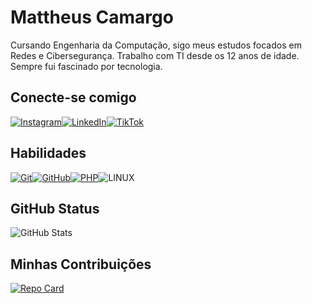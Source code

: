 
# Mattheus Camargo

Cursando Engenharia da Computação, sigo meus estudos focados em Redes e Cibersegurança. Trabalho com TI desde os 12 anos de idade. Sempre fui fascinado por tecnologia.

## Conecte-se comigo
[![Instagram](https://img.shields.io/badge/Instagram-000?style=for-the-badge&logo=instagram)](https://www.instagram.com/matthewscamargo/)[![LinkedIn](https://img.shields.io/badge/LinkedIn-000?style=for-the-badge&logo=linkedin&logoColor=0E76A8)](https://www.linkedin.com/in/mattheuscamargo/)[![TikTok](https://img.shields.io/badge/TikTok-000?style=for-the-badge&logo=tiktok)](https://www.tiktok.com/@matthews.camargo/)

## Habilidades
[![Git](https://img.shields.io/badge/Git-000?style=for-the-badge&logo=git)](https://git-scm.com/doc)[![GitHub](https://img.shields.io/badge/GitHub-000?style=for-the-badge&logo=github)](https://docs.github.com/pt)[![PHP](https://img.shields.io/badge/PHP-000?style=for-the-badge&logo=php)](https://www.php.net/docs.php)![LINUX](https://img.shields.io/badge/Linux-000?style=for-the-badge&logo=linux)

## GitHub Status
![GitHub Stats](https://github-readme-stats.vercel.app/api?username=MattheusCamargo&theme=transparent&bg_color=000&border_color=30A3DC&show_icons=true&icon_color=30A3DC&title_color=E94D5F&text_color=FFF)
## Minhas Contribuições
[![Repo Card](https://github-readme-stats.vercel.app/api/pin/?username=MattheusCamargo&repo=contador-notas&bg_color=000&border_color=30A3DC&show_icons=true&icon_color=30A3DC&title_color=E94D5F&text_color=FFF)](https://github.com/MattheusCamargo/contador-notas)
